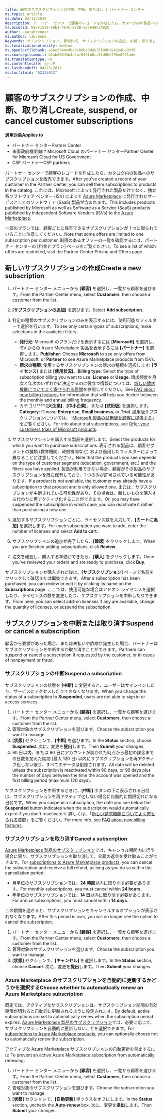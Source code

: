 ```yaml
---
title: 顧客のサブスクリプションの作成、中断、取り消し | パートナー センター
ms.topic: article
ms.date: 03/11/2019
description: パートナー センターで顧客のレコードを作成したら、カタログ内の製品へのサブスクリプションを販売できます。
ms.assetid: E95F1538-60E1-464C-B72B-52764BF3A820
author: LauraBrenner
ms.author: labrenne
Keywords: サブスクリプション, 新規作成, サブスクリプションの追加, 中断, 取り消し, 一時停止
ms.localizationpriority: medium
ms.openlocfilehash: e66e3944e9be7c08bd0dab35f09bde42e4ba33f6
ms.sourcegitcommit: b1ab80345b4e4af649fb8cc51d96d798e0791ade
ms.translationtype: HT
ms.contentlocale: ja-JP
ms.lasthandoff: 04/23/2019
ms.locfileid: "62135022"
---
```

# <a name="create-suspend-or-cancel-customer-subscriptions"></a><span data-ttu-id="42e9c-104">顧客のサブスクリプションの作成、中断、取り消し</span><span class="sxs-lookup"><span data-stu-id="42e9c-104">Create, suspend, or cancel customer subscriptions</span></span>

<span data-ttu-id="42e9c-105">**適用対象**</span><span class="sxs-lookup"><span data-stu-id="42e9c-105">**Applies to**</span></span>

-  <span data-ttu-id="42e9c-106">パートナー センター</span><span class="sxs-lookup"><span data-stu-id="42e9c-106">Partner Center</span></span>
-  <span data-ttu-id="42e9c-107">米国政府機関向け Microsoft Cloud のパートナー センター</span><span class="sxs-lookup"><span data-stu-id="42e9c-107">Partner Center for Microsoft Cloud for US Government</span></span>
-  <span data-ttu-id="42e9c-108">CSP パートナー</span><span class="sxs-lookup"><span data-stu-id="42e9c-108">CSP partners</span></span>

<span data-ttu-id="42e9c-109">パートナー センターで顧客のレコードを作成したら、カタログ内の製品へのサブスクリプションを販売できます。</span><span class="sxs-lookup"><span data-stu-id="42e9c-109">After you've created a record of your customer in the Partner Center, you can sell them subscriptions to products in the catalog.</span></span> <span data-ttu-id="42e9c-110">これには、Microsoft によって発行された製品だけでなく、独立系ソフトウェア ベンダー (ISV) によって [Azure Marketplace](https://azuremarketplace.microsoft.com/marketplace) に発行されたサービスとしてのソフトウェア (SaaS) 製品が含まれます。</span><span class="sxs-lookup"><span data-stu-id="42e9c-110">This includes products published by Microsoft as well as Software as a Service (SaaS) products published by Independent Software Vendors (ISVs) to the [Azure Marketplace](https://azuremarketplace.microsoft.com/marketplace).</span></span> 

<span data-ttu-id="42e9c-111">一部のプランでは、顧客ごとに保有できるサブスクリプションが 1 つに限られていることに注意してください。</span><span class="sxs-lookup"><span data-stu-id="42e9c-111">Note that some offers are limited to one subscription per customer.</span></span> <span data-ttu-id="42e9c-112">制限のあるオファーの一覧を確認するには、パートナー センターの [料金とプラン] ページをご覧ください。</span><span class="sxs-lookup"><span data-stu-id="42e9c-112">To see a list of which offers are restricted, visit the Partner Center Pricing and Offers page.</span></span> 


## <a name="create-a-new-subscription"></a><span data-ttu-id="42e9c-113">新しいサブスクリプションの作成</span><span class="sxs-lookup"><span data-stu-id="42e9c-113">Create a new subscription</span></span>

1. <span data-ttu-id="42e9c-114">パートナー センター メニューから **[顧客]** を選択し、一覧から顧客を選びます。</span><span class="sxs-lookup"><span data-stu-id="42e9c-114">From the Partner Center menu, select **Customers**, then choose a customer from the list.</span></span>

2. <span data-ttu-id="42e9c-115">**[サブスクリプションの追加]** を選びます。</span><span class="sxs-lookup"><span data-stu-id="42e9c-115">Select **Add subscription**.</span></span>

3. <span data-ttu-id="42e9c-116">特定の種類のサブスクリプションのみを表示するには、使用可能なフィルターで選択を行います。</span><span class="sxs-lookup"><span data-stu-id="42e9c-116">To see only certain types of subscriptions, make selections in the available filters:</span></span>
   - <span data-ttu-id="42e9c-117">**発行元**: Microsoft のプランだけを表示するには **[Microsoft]** を選択し、ISV からの Azure Marketplace 製品を表示するには **[パートナー]** を選択します。</span><span class="sxs-lookup"><span data-stu-id="42e9c-117">**Publisher**: Choose **Microsoft** to see only offers from Microsoft, or **Partner** to see Azure Marketplace products from ISVs.</span></span>
   - <span data-ttu-id="42e9c-118">**請求の種類**: 使用するサブスクリプションの請求の種類を選択します: **[ライセンス]** または **[使用状況]**。</span><span class="sxs-lookup"><span data-stu-id="42e9c-118">**Billing type**: Select the type of subscription billing you want to use: **License** or **Usage**.</span></span> <span data-ttu-id="42e9c-119">請求頻度を月次と年次のいずれかに決定するのに役立つ情報については、[新しい請求機能についてよく寄せられる質問](faq-about-new-billing-features.md)を参照してください。</span><span class="sxs-lookup"><span data-stu-id="42e9c-119">See [FAQ about new billing features](faq-about-new-billing-features.md) for information that will help you decide between the monthly and annual billing frequency.</span></span>
   - <span data-ttu-id="42e9c-120">カテゴリ\*\*\*\*:**[大企業]**、**[中小企業]**、または **[試用版]** を選択します。</span><span class="sxs-lookup"><span data-stu-id="42e9c-120">**Category**: Choose **Enterprise**, **Small business**, or **Trial**.</span></span> <span data-ttu-id="42e9c-121">試用版サブスクリプションについては、「[Microsoft 製品の試用版を顧客に提供する](offer-your-customers-trials-of-microsoft-products.md)」をご覧ください。</span><span class="sxs-lookup"><span data-stu-id="42e9c-121">For info about trial subscriptions, see [Offer your customers trials of Microsoft products](offer-your-customers-trials-of-microsoft-products.md).</span></span>

4. <span data-ttu-id="42e9c-122">サブスクリプションを購入する製品を選択します。</span><span class="sxs-lookup"><span data-stu-id="42e9c-122">Select the products for which you want to purchase subscriptions.</span></span> <span data-ttu-id="42e9c-123">表示される製品は、顧客セグメントの種類 (教育機関、政府機関など) および適用したフィルターによって異なることに注意してください。</span><span class="sxs-lookup"><span data-stu-id="42e9c-123">Note that the products you see depends on the type of customer segment (education, government, etc.) and the filters you have applied.</span></span> <span data-ttu-id="42e9c-124">製品が利用できない場合、顧客がその製品のサブスクリプションを既に保有しており、1 つのみが許可されている可能性があります。</span><span class="sxs-lookup"><span data-stu-id="42e9c-124">If a product is not available, the customer may already have a subscription to that product and is only allowed one.</span></span> <span data-ttu-id="42e9c-125">または、サブスクリプションが中断されている可能性があり、その場合は、新しいものを購入する代わりに再アクティブ化することができます。</span><span class="sxs-lookup"><span data-stu-id="42e9c-125">Or, you may have suspended the subscription in which case, you can reactivate it rather than purchasing a new one.</span></span>

5. <span data-ttu-id="42e9c-126">追加するサブスクリプションごとに、ライセンス数を入力して、**[カートに追加]** を選択します。</span><span class="sxs-lookup"><span data-stu-id="42e9c-126">For each subscription you want to add, enter the number of licenses and select **Add to cart**.</span></span>

6. <span data-ttu-id="42e9c-127">サブスクリプションの追加が完了したら、**[確認]** をクリックします。</span><span class="sxs-lookup"><span data-stu-id="42e9c-127">When you are finished adding subscriptions, click **Review**.</span></span>

7. <span data-ttu-id="42e9c-128">注文を確認し、購入する準備ができたら、**[購入]** をクリックします。</span><span class="sxs-lookup"><span data-stu-id="42e9c-128">Once you've reviewed your orders and are ready to purchase, click **Buy**.</span></span>

<span data-ttu-id="42e9c-129">サブスクリプションが購入された後は、**[サブスクリプション]** ページで名前をクリックして確認または編集できます。</span><span class="sxs-lookup"><span data-stu-id="42e9c-129">After a subscription has been purchased, you can review or edit it by clicking its name on the **Subscriptions** page.</span></span> <span data-ttu-id="42e9c-130">ここでは、使用可能な場合はアドオン ライセンスを選択したり、ライセンスの数を変更したり、サブスクリプションを中断したりできます。</span><span class="sxs-lookup"><span data-stu-id="42e9c-130">From here, you can select add-on licenses if any are available, change the quantity of licenses, or suspend the subscription.</span></span>


## <a name="suspend-or-cancel-a-subscription"></a><span data-ttu-id="42e9c-131">サブスクリプションを中断または取り消す</span><span class="sxs-lookup"><span data-stu-id="42e9c-131">Suspend or cancel a subscription</span></span>

<span data-ttu-id="42e9c-132">顧客から要請があった場合、または未払いや詐欺が発生した場合、パートナーはサブスクリプションを中断するか取り消すことができます。</span><span class="sxs-lookup"><span data-stu-id="42e9c-132">Partners can suspend or cancel a subscription if requested by the customer, or in cases of nonpayment or fraud.</span></span>

### <a name="suspend-a-subscription"></a><span data-ttu-id="42e9c-133">サブスクリプションの中断</span><span class="sxs-lookup"><span data-stu-id="42e9c-133">Suspend a subscription</span></span>

<span data-ttu-id="42e9c-134">サブスクリプションの状態を **[中断]** に変更すると、ユーザーはサインインしたり、サービスにアクセスしたりできなくなります。</span><span class="sxs-lookup"><span data-stu-id="42e9c-134">When you change the status of a subscription to **Suspended**, users are not able to sign in or access services.</span></span>

1.  <span data-ttu-id="42e9c-135">パートナー センター メニューから **[顧客]** を選択し、一覧から顧客を選びます。</span><span class="sxs-lookup"><span data-stu-id="42e9c-135">From the Partner Center menu, select **Customers**, then choose a customer from the list.</span></span>
2.  <span data-ttu-id="42e9c-136">管理対象のサブスクリプションを選びます。</span><span class="sxs-lookup"><span data-stu-id="42e9c-136">Choose the subscription you want to manage.</span></span>
3.  <span data-ttu-id="42e9c-137">**[状態]** セクションで、**[中断]** を選びます。</span><span class="sxs-lookup"><span data-stu-id="42e9c-137">In the **Status** section, choose **Suspended**.</span></span> <span data-ttu-id="42e9c-138">次に、変更を**提出**します。</span><span class="sxs-lookup"><span data-stu-id="42e9c-138">Then **Submit** your changes.</span></span>
4.  <span data-ttu-id="42e9c-139">90 日以内、または 90 日にアカウントが開かれた時点から最初の課金までの日数を加えた期間 (最大 120 日) 以内にサブスクリプションを再アクティブ化しない限り、すべてのデータは削除されます。</span><span class="sxs-lookup"><span data-stu-id="42e9c-139">All data will be deleted unless the subscription is reactivated within 90 days, or 90 days plus the number of days between the time the account was opened and the first billing period (maximum 120 days).</span></span>

<span data-ttu-id="42e9c-140">サブスクリプションを中断するときに、**[中断]** ボタンの下に表示される日付は、サブスクリプションを再アクティブ化しない場合に自動的に期限切れになる日付です。</span><span class="sxs-lookup"><span data-stu-id="42e9c-140">When you suspend a subscription, the date you see below the **Suspended** button indicates when the subscription would automatically expire if you don't reactivate it.</span></span> <span data-ttu-id="42e9c-141">詳しくは、「[新しい請求機能についてよく寄せられる質問](faq-about-new-billing-features.md)」をご覧ください。</span><span class="sxs-lookup"><span data-stu-id="42e9c-141">For more info, see [FAQ about new billing features](faq-about-new-billing-features.md).</span></span>

### <a name="cancel-a-subscription"></a><span data-ttu-id="42e9c-142">サブスクリプションを取り消す</span><span class="sxs-lookup"><span data-stu-id="42e9c-142">Cancel a subscription</span></span>

<span data-ttu-id="42e9c-143">[Azure Marketplace 製品のサブスクリプション](sell-marketplace-products.md)では、キャンセル期間内に行う場合に限り、サブスクリプションを取り消して、全額の返金を受け取ることができます。</span><span class="sxs-lookup"><span data-stu-id="42e9c-143">For [subscriptions to Azure Marketplace products](sell-marketplace-products.md), you can cancel the subscription and receive a full refund, as long as you do so within the cancellation period:</span></span> 

- <span data-ttu-id="42e9c-144">月単位のサブスクリプションでは、**24 時間**以内に取り消す必要があります。</span><span class="sxs-lookup"><span data-stu-id="42e9c-144">For monthly subscriptions, you must cancel within **24 hours**.</span></span>
- <span data-ttu-id="42e9c-145">年単位のサブスクリプションでは、**14 日**以内に取り消す必要があります。</span><span class="sxs-lookup"><span data-stu-id="42e9c-145">For annual subscriptions, you must cancel within **14 days**.</span></span>

<span data-ttu-id="42e9c-146">この期間を過ぎると、サブスクリプションをキャンセルするオプションが表示されなくなります。</span><span class="sxs-lookup"><span data-stu-id="42e9c-146">After this period is over, you will no longer see the option to cancel the subscription.</span></span>

1.  <span data-ttu-id="42e9c-147">パートナー センター メニューから **[顧客]** を選択し、一覧から顧客を選びます。</span><span class="sxs-lookup"><span data-stu-id="42e9c-147">From the Partner Center menu, select **Customers**, then choose a customer from the list.</span></span>
2.  <span data-ttu-id="42e9c-148">管理対象のサブスクリプションを選びます。</span><span class="sxs-lookup"><span data-stu-id="42e9c-148">Choose the subscription you want to manage.</span></span>
3.  <span data-ttu-id="42e9c-149">**[状態]** セクションで、**[キャンセル]** を選択します。</span><span class="sxs-lookup"><span data-stu-id="42e9c-149">In the **Status** section, choose **Cancel**.</span></span> <span data-ttu-id="42e9c-150">次に、変更を**提出**します。</span><span class="sxs-lookup"><span data-stu-id="42e9c-150">Then **Submit** your changes.</span></span>

### <a name="choose-whether-to-automatically-renew-an-azure-marketplace-subscription"></a><span data-ttu-id="42e9c-151">Azure Marketplace のサブスクリプションを自動的に更新するかどうかを選択する</span><span class="sxs-lookup"><span data-stu-id="42e9c-151">Choose whether to automatically renew an Azure Marketplace subscription</span></span>

<span data-ttu-id="42e9c-152">既定では、アクティブなサブスクリプションは、サブスクリプション期間の有効期限が切れると自動的に更新されるように設定されます。</span><span class="sxs-lookup"><span data-stu-id="42e9c-152">By default, active subscriptions are set to automatically renew when the subscription period expires.</span></span> <span data-ttu-id="42e9c-153">[Azure Marketplace 製品のサブスクリプション](sell-marketplace-products.md)では、必要に応じて、サブスクリプションを自動的に更新しないことを選択できます。</span><span class="sxs-lookup"><span data-stu-id="42e9c-153">For [subscriptions to Azure Marketplace products](sell-marketplace-products.md), you can optionally choose not to automatically renew the subscription.</span></span>

<span data-ttu-id="42e9c-154">アクティブな Azure Marketplace サブスクリプションの自動更新を禁止するには:</span><span class="sxs-lookup"><span data-stu-id="42e9c-154">To prevent an active Azure Marketplace subscription from automatically renewing:</span></span>

1.  <span data-ttu-id="42e9c-155">パートナー センター メニューから **[顧客]** を選択し、一覧から顧客を選びます。</span><span class="sxs-lookup"><span data-stu-id="42e9c-155">From the Partner Center menu, select **Customers**, then choose a customer from the list.</span></span>
2.  <span data-ttu-id="42e9c-156">管理対象のサブスクリプションを選びます。</span><span class="sxs-lookup"><span data-stu-id="42e9c-156">Choose the subscription you want to manage.</span></span>
3.  <span data-ttu-id="42e9c-157">**[状態]** セクションで、**[自動更新]** ボックスをオフにします。</span><span class="sxs-lookup"><span data-stu-id="42e9c-157">In the **Status** section, uncheck the **Auto-renew** box.</span></span> <span data-ttu-id="42e9c-158">次に、変更を**提出**します。</span><span class="sxs-lookup"><span data-stu-id="42e9c-158">Then **Submit** your changes.</span></span>


 



